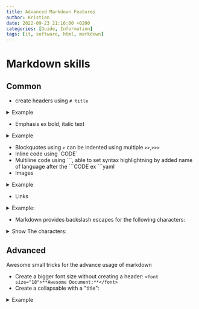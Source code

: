 ```yaml
---
title: Advanced Markdown Features
author: Kristian
date: 2022-09-23 21:16:00 +0200
categories: [Guide, Information]
tags: [it, software, html, markdown]
---
```

# Markdown skills

## Common
- create headers using `# title`
<details>
<summary>Example</summary>

- `# h1`
- `## h2`
- `### h3`
- `#### h4`
- `##### h5`
- `###### h6`
</details>

- Emphasis ex bold, italic text

<details>
<summary>Example</summary>

**Looks:**
- **This is bold text**
- **This is bold text**
- *This is italic text*
- *This is italic text*
- ~~Strikethrough~~

**Code:**
```markdown
**This is bold text**
__This is bold text__
*This is italic text*
_This is italic text_
~~Strikethrough~~
```
</details>

- Blockquotes using `>` can be indented using multiple `>>`,`>>>`
- Inline code using \`CODE\`
- Multiline code using \```, able to set syntax highlightning by added name of language after the \```CODE ex \```yaml
- Images

<details>
<summary>Example</summary>

<img src="https://octodex.github.com/images/minion.png" alt="Minion" width="200"/>


**Code:**
```html
<img src="https://octodex.github.com/images/minion.png" alt="Minion" width="200"/>
```
</details>

- Links

<details>
<summary>Example:</summary>

**Example:**
- This is [an example](http://example.com/ "Title") inline link.
- [This link](http://example.net/) has no title attribute.

**Code:**
```md
This is [an example](http://example.com/ "Title") inline link.
[This link](http://example.net/) has no title attribute.
```
</details>

- Markdown provides backslash escapes for the following characters:
<details>
<summary>Show The characters:</summary>
- \   backslash
- `   backtick
- - asterisk
- _   underscore
- {}  curly braces
- []  square brackets
- ()  parentheses
- \# hash mark
- + plus sign
- - minus sign (hyphen)
- .   dot
- !   exclamation mark
</details>


## Advanced
Awesome small tricks for the advance usage of markdown

- Create a bigger font size without creating a header: `<font size="18">**Awesome Document:**</font>`
- Create a collapsable with a "title":
<details>
<summary>Example</summary>

<details>
<summary>Details</summary>

**TEXT INSIDE DETAILS**

- This is just some text inside the details part

</details>

**Code:**
```html
<details>
<summary>Details</summary>

**TEXT INSIDE DETAILS**
- This is just some text inside the details part
</details>
```
</details>
